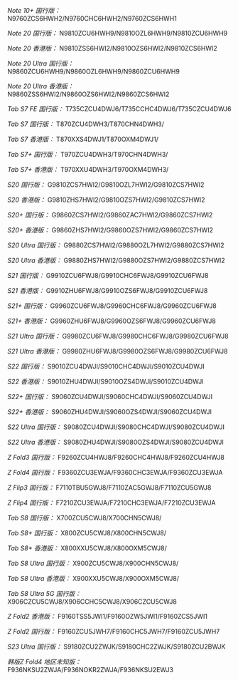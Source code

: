 *Note 10+ 国行版：*
N9760ZCS6HWH2/N9760CHC6HWH2/N9760ZCS6HWH1

*Note 20 国行版：*
N9810ZCU6HWH9/N9810OZL6HWH9/N9810ZCU6HWH9

*Note 20 香港版：*
N9810ZSS6HWI2/N9810OZS6HWI2/N9810ZCS6HWI2

*Note 20 Ultra 国行版：*
N9860ZCU6HWH9/N9860OZL6HWH9/N9860ZCU6HWH9

*Note 20 Ultra 香港版：*
N9860ZSS6HWI2/N9860OZS6HWI2/N9860ZCS6HWI2

*Tab S7 FE 国行版：*
T735CZCU4DWJ6/T735CCHC4DWJ6/T735CZCU4DWJ6

*Tab S7 国行版：*
T870ZCU4DWH3/T870CHN4DWH3/

*Tab S7 香港版：*
T870XXS4DWJ1/T870OXM4DWJ1/

*Tab S7+ 国行版：*
T970ZCU4DWH3/T970CHN4DWH3/

*Tab S7+ 香港版：*
T970XXU4DWH3/T970OXM4DWH3/

*S20 国行版：*
G9810ZCS7HWI2/G9810OZL7HWI2/G9810ZCS7HWI2

*S20 香港版：*
G9810ZHS7HWI2/G9810OZS7HWI2/G9810ZCS7HWI2

*S20+ 国行版：*
G9860ZCS7HWI2/G9860ZAC7HWI2/G9860ZCS7HWI2

*S20+ 香港版：*
G9860ZHS7HWI2/G9860OZS7HWI2/G9860ZCS7HWI2

*S20 Ultra 国行版：*
G9880ZCS7HWI2/G9880OZL7HWI2/G9880ZCS7HWI2

*S20 Ultra 香港版：*
G9880ZHS7HWI2/G9880OZS7HWI2/G9880ZCS7HWI2

*S21 国行版：*
G9910ZCU6FWJ8/G9910CHC6FWJ8/G9910ZCU6FWJ8

*S21 香港版：*
G9910ZHU6FWJ8/G9910OZS6FWJ8/G9910ZCU6FWJ8

*S21+ 国行版：*
G9960ZCU6FWJ8/G9960CHC6FWJ8/G9960ZCU6FWJ8

*S21+ 香港版：*
G9960ZHU6FWJ8/G9960OZS6FWJ8/G9960ZCU6FWJ8

*S21 Ultra 国行版：*
G9980ZCU6FWJ8/G9980CHC6FWJ8/G9980ZCU6FWJ8

*S21 Ultra 香港版：*
G9980ZHU6FWJ8/G9980OZS6FWJ8/G9980ZCU6FWJ8

*S22 国行版：*
S9010ZCU4DWJI/S9010CHC4DWJI/S9010ZCU4DWJI

*S22 香港版：*
S9010ZHU4DWJI/S9010OZS4DWJI/S9010ZCU4DWJI

*S22+ 国行版：*
S9060ZCU4DWJI/S9060CHC4DWJI/S9060ZCU4DWJI

*S22+ 香港版：*
S9060ZHU4DWJI/S9060OZS4DWJI/S9060ZCU4DWJI

*S22 Ultra 国行版：*
S9080ZCU4DWJI/S9080CHC4DWJI/S9080ZCU4DWJI

*S22 Ultra 香港版：*
S9080ZHU4DWJI/S9080OZS4DWJI/S9080ZCU4DWJI

*Z Fold3 国行版：*
F9260ZCU4HWJ8/F9260CHC4HWJ8/F9260ZCU4HWJ8

*Z Fold4 国行版：*
F9360ZCU3EWJA/F9360CHC3EWJA/F9360ZCU3EWJA

*Z Flip3 国行版：*
F7110TBU5GWJ8/F7110ZAC5GWJ8/F7110ZCU5GWJ8

*Z Flip4 国行版：*
F7210ZCU3EWJA/F7210CHC3EWJA/F7210ZCU3EWJA

*Tab S8 国行版：*
X700ZCU5CWJ8/X700CHN5CWJ8/

*Tab S8+ 国行版：*
X800ZCU5CWJ8/X800CHN5CWJ8/

*Tab S8+ 香港版：*
X800XXU5CWJ8/X800OXM5CWJ8/

*Tab S8 Ultra 国行版：*
X900ZCU5CWJ8/X900CHN5CWJ8/

*Tab S8 Ultra 香港版：*
X900XXU5CWJ8/X900OXM5CWJ8/

*Tab S8 Ultra 5G 国行版：*
X906CZCU5CWJ8/X906CCHC5CWJ8/X906CZCU5CWJ8

*Z Fold2 香港版：*
F9160TSS5JWI1/F9160OZW5JWI1/F9160ZCS5JWI1

*Z Fold2 国行版：*
F9160ZCU5JWH7/F9160CHC5JWH7/F9160ZCU5JWH7

*S23 Ultra 国行版：*
S9180ZCU2ZWJK/S9180CHC2ZWJK/S9180ZCU2BWJK

*韩版Z Fold4 地区未知版：*
F936NKSU2ZWJA/F936NOKR2ZWJA/F936NKSU2EWJ3

